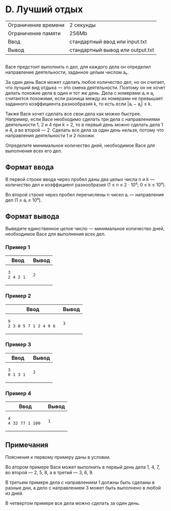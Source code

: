 <div class="problem-statement"><div class="header"><h1 class="title">D. Лучший отдых</h1><table><tr class="time-limit"><td class="property-title">Ограничение времени</td><td>2&nbsp;секунды</td></tr><tr class="memory-limit"><td class="property-title">Ограничение памяти</td><td>256Mb</td></tr><tr class="input-file"><td class="property-title">Ввод</td><td colspan="1">стандартный ввод или input.txt</td></tr><tr class="output-file"><td class="property-title">Вывод</td><td colspan="1">стандартный вывод или output.txt</td></tr></table></div><h2></h2><div class="legend">
    <p>
        Васе предстоит выполнить n дел, для каждого дела он определил направление деятельности, заданное целым числом aₖ.

За один день Вася может сделать любое количество дел, но он считает, что лучший вид отдыха — это смена деятельности. Поэтому он не хочет делать похожие дела в один и тот же день. Дела с номерами aᵢ и aⱼ считаются похожими, если разница между их номерами не превышает заданного коэффициента разнообразия k, то есть если |aᵢ − aⱼ| ≤ k.

Также Вася хочет сделать все свои дела как можно быстрее. Например, если Васе необходимо сделать три дела с направлениями деятельности 1, 2 и 4 при k = 2, то в первый день можно сделать дела 1 и 4, а во второй — 2. Сделать все дела за один день нельзя, потому что направления деятельности 1 и 2 похожи.

Определите минимальное количество дней, необходимое Васе для выполнения всех его дел.
    </p></div><h2>Формат ввода</h2><div class="input-specification">
    <p>
    В первой строке ввода через пробел даны два целых числа n и k — количество дел и коэффициент разнообразия (1 ≤ n ≤ 2 ⋅ 10⁵; 0 ≤ k ≤ 10⁹).

Во второй строке через пробел перечислены n чисел aᵢ — направления дел (1 ≤ aᵢ ≤ 10⁹).
    </p></div><h2>Формат вывода</h2><div class="output-specification"><p>Выведите единственное целое число&nbsp;— минимальное количество дней, необходимое Васе для выполнения всех дел.</p></div><h3>Пример 1</h3><table class="sample-tests"><thead><tr><th>Ввод</th><th>Вывод</th></tr></thead><tbody><tr><td><pre>3 2
4 2 1
</pre></td><td><pre>2
</pre></td></tr></tbody></table><h3>Пример 2</h3><table class="sample-tests"><thead><tr><th>Ввод</th><th>Вывод</th></tr></thead><tbody><tr><td><pre>9 2
3 8 5 7 1 2 4 9 6
</pre></td><td><pre>3
</pre></td></tr></tbody></table><h3>Пример 3</h3><table class="sample-tests"><thead><tr><th>Ввод</th><th>Вывод</th></tr></thead><tbody><tr><td><pre>3 0
1 3 1
</pre></td><td><pre>2
</pre></td></tr></tbody></table><h3>Пример 4</h3><table class="sample-tests"><thead><tr><th>Ввод</th><th>Вывод</th></tr></thead><tbody><tr><td><pre>4 4
32 77 1 100
</pre></td><td><pre>1
</pre></td></tr></tbody></table><h2>Примечания</h2><div class="notes"><p>Пояснения к первому примеру даны в условии.</p> 
<p>Во втором примере Вася может выполнить в первый день дела 1, 4, 7, во второй&nbsp;— 2, 5, 8, а в третий&nbsp;— 3, 6, 9.</p> 
<p>В третьем примере дела с направлением 1 должны быть сделаны в разные дни, а дело с направлением 3 может быть выполнено в любой из дней.</p> 
<p>В четвертом примере все дела можно сделать за один день.</p></div>

